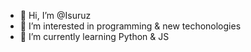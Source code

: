 - 👋 Hi, I’m @Isuruz
- 👀 I’m interested in programming & new techonologies
- 🌱 I’m currently learning Python & JS
<!---
- 💞️ I’m looking to collaborate on ...
- 📫 How to reach me ...
--->
<!---
Isuruz/Isuruz is a ✨ special ✨ repository because its `README.md` (this file) appears on your GitHub profile.
You can click the Preview link to take a look at your changes.
--->
